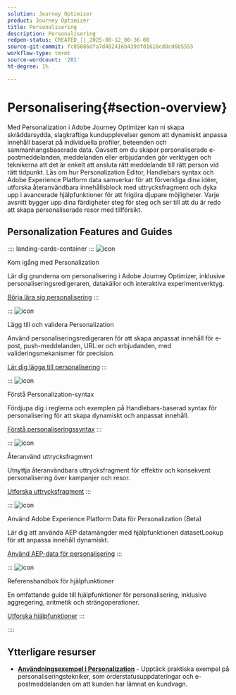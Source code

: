 ```yaml
---
solution: Journey Optimizer
product: Journey Optimizer
title: Personalisering
description: Personalisering
redpen-status: CREATED_||_2025-08-12_00-36-08
source-git-commit: fc85686dfa7d482416b439dfd1610cd0cd6b5555
workflow-type: tm+mt
source-wordcount: '281'
ht-degree: 1%

---
```



# Personalisering{#section-overview}

Med Personalization i Adobe Journey Optimizer kan ni skapa skräddarsydda, slagkraftiga kundupplevelser genom att dynamiskt anpassa innehåll baserat på individuella profiler, beteenden och sammanhangsbaserade data. Oavsett om du skapar personaliserade e-postmeddelanden, meddelanden eller erbjudanden gör verktygen och teknikerna att det är enkelt att ansluta rätt meddelande till rätt person vid rätt tidpunkt. Läs om hur Personalization Editor, Handlebars syntax och Adobe Experience Platform data samverkar för att förverkliga dina idéer, utforska återanvändbara innehållsblock med uttrycksfragment och dyka upp i avancerade hjälpfunktioner för att frigöra djupare möjligheter. Varje avsnitt bygger upp dina färdigheter steg för steg och ser till att du är redo att skapa personaliserade resor med tillförsikt.

## Personalization Features and Guides

:::: landing-cards-container
:::
![icon](https://cdn.experienceleague.adobe.com/icons/circle-play.svg)

Kom igång med Personalization

Lär dig grunderna om personalisering i Adobe Journey Optimizer, inklusive personaliseringsredigeraren, datakällor och interaktiva experimentverktyg.

[Börja lära sig personalisering](../using/personalization/personalize.md)
:::

:::
![icon](https://cdn.experienceleague.adobe.com/icons/list-check.svg)

Lägg till och validera Personalization

Använd personaliseringsredigeraren för att skapa anpassat innehåll för e-post, push-meddelanden, URL:er och erbjudanden, med valideringsmekanismer för precision.

[Lär dig lägga till personalisering](../using/personalization/personalization-build-expressions.md)
:::

:::
![icon](https://cdn.experienceleague.adobe.com/icons/code-branch.svg)

Förstå Personalization-syntax

Fördjupa dig i reglerna och exemplen på Handlebars-baserad syntax för personalisering för att skapa dynamiskt och anpassat innehåll.

[Förstå personaliseringssyntax](../using/personalization/personalization-syntax.md)
:::

:::
![icon](https://cdn.experienceleague.adobe.com/icons/puzzle-piece.svg)

Återanvänd uttrycksfragment

Utnyttja återanvändbara uttrycksfragment för effektiv och konsekvent personalisering över kampanjer och resor.

[Utforska uttrycksfragment](../using/personalization/use-expression-fragments.md)
:::

:::
![icon](https://cdn.experienceleague.adobe.com/icons/database.svg)

Använd Adobe Experience Platform Data för Personalization (Beta)

Lär dig att använda AEP datamängder med hjälpfunktionen datasetLookup för att anpassa innehåll dynamiskt.

[Använd AEP-data för personalisering](../using/personalization/aep-data-perso.md)
:::

:::
![icon](https://cdn.experienceleague.adobe.com/icons/screwdriver-wrench.svg)

Referenshandbok för hjälpfunktioner

En omfattande guide till hjälpfunktioner för personalisering, inklusive aggregering, aritmetik och strängoperationer.

[Utforska hjälpfunktioner](functions-landing-page.md)
:::

::::


## Ytterligare resurser

- **[Användningsexempel i Personalization](personalization-use-cases-landing-page.md)** - Upptäck praktiska exempel på personaliseringstekniker, som orderstatusuppdateringar och e-postmeddelanden om att kunden har lämnat en kundvagn.

